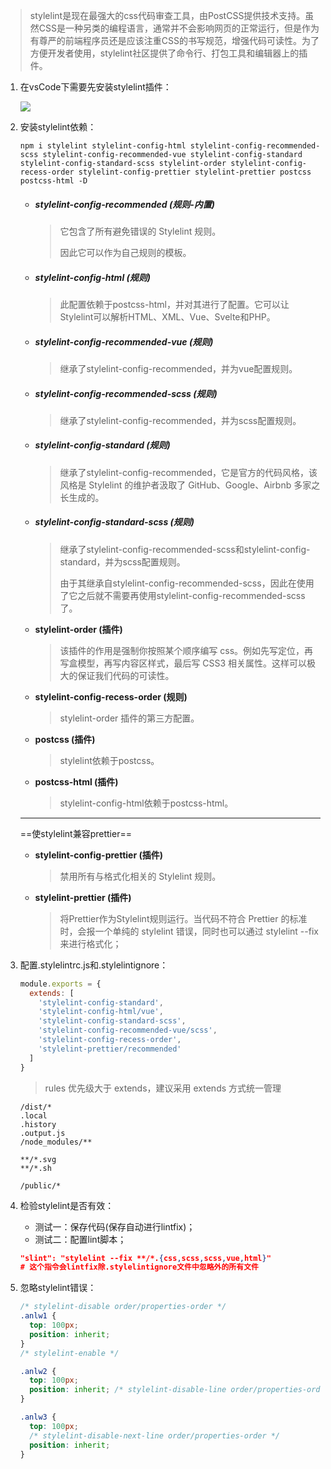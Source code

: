 > stylelint是现在最强大的css代码审查工具，由PostCSS提供技术支持。虽然CSS是一种另类的编程语言，通常并不会影响网页的正常运行，但是作为有尊严的前端程序员还是应该注重CSS的书写规范，增强代码可读性。为了方便开发者使用，stylelint社区提供了命令行、打包工具和编辑器上的插件。

1. 在vsCode下需要先安装stylelint插件：

   ![](https://cdn.jsdelivr.net/gh/ilmangoi/imgRepo@main/img/Snipaste_2022-06-19_15-38-59.png)

2. 安装stylelint依赖：

   ``` 
   npm i stylelint stylelint-config-html stylelint-config-recommended-scss stylelint-config-recommended-vue stylelint-config-standard stylelint-config-standard-scss stylelint-order stylelint-config-recess-order stylelint-config-prettier stylelint-prettier postcss postcss-html -D
   ```

   - ##### stylelint-config-recommended (规则-内置)

     > 它包含了所有避免错误的 Stylelint 规则。
     >
     > 因此它可以作为自己规则的模板。

   - ##### stylelint-config-html (规则)

     > 此配置依赖于postcss-html，并对其进行了配置。它可以让Stylelint可以解析HTML、XML、Vue、Svelte和PHP。

   - ##### stylelint-config-recommended-vue (规则)

     > 继承了stylelint-config-recommended，并为vue配置规则。

   - ##### stylelint-config-recommended-scss (规则)

     > 继承了stylelint-config-recommended，并为scss配置规则。

   - ##### stylelint-config-standard  (规则)

     > 继承了stylelint-config-recommended，它是官方的代码风格，该风格是 Stylelint 的维护者汲取了 GitHub、Google、Airbnb 多家之长生成的。

   - ##### stylelint-config-standard-scss  (规则)

     > 继承了stylelint-config-recommended-scss和stylelint-config-standard，并为scss配置规则。
     >
     > 由于其继承自stylelint-config-recommended-scss，因此在使用了它之后就不需要再使用stylelint-config-recommended-scss了。

   - **stylelint-order (插件)**

     > 该插件的作用是强制你按照某个顺序编写 css。例如先写定位，再写盒模型，再写内容区样式，最后写 CSS3 相关属性。这样可以极大的保证我们代码的可读性。

   - **stylelint-config-recess-order (规则)**

     > stylelint-order 插件的第三方配置。

   - **postcss  (插件)** 

     > stylelint依赖于postcss。

   - **postcss-html (插件)**

     > stylelint-config-html依赖于postcss-html。

   ------

   ==使stylelint兼容prettier==

   - **stylelint-config-prettier (插件)**

     > 禁用所有与格式化相关的 Stylelint 规则。

   - **stylelint-prettier (插件)**

     > 将Prettier作为Stylelint规则运行。当代码不符合 Prettier 的标准时，会报一个单纯的 stylelint 错误，同时也可以通过 stylelint --fix 来进行格式化；

3. 配置.stylelintrc.js和.stylelintignore：

   ``` js
   module.exports = {
     extends: [
       'stylelint-config-standard',
       'stylelint-config-html/vue',
       'stylelint-config-standard-scss',
       'stylelint-config-recommended-vue/scss',
       'stylelint-config-recess-order',
       'stylelint-prettier/recommended'
     ]
   }
   ```

   > rules 优先级大于 extends，建议采用 extends 方式统一管理

   ``` 
   /dist/*
   .local
   .history
   .output.js
   /node_modules/**
   
   **/*.svg
   **/*.sh
   
   /public/*
   ```

4. 检验stylelint是否有效：

   * 测试一：保存代码(保存自动进行lintfix)；
   * 测试二：配置lint脚本；

    ``` json
    "slint": "stylelint --fix **/*.{css,scss,scss,vue,html}"
    # 这个指令会lintfix除.stylelintignore文件中忽略外的所有文件
    ```

5. 忽略stylelint错误：

   ``` css
   /* stylelint-disable order/properties-order */
   .anlw1 {
     top: 100px;
     position: inherit;
   }
   /* stylelint-enable */
   
   .anlw2 {
     top: 100px;
     position: inherit; /* stylelint-disable-line order/properties-order */
   }
   
   .anlw3 {
     top: 100px;
     /* stylelint-disable-next-line order/properties-order */
     position: inherit;
   }
   ```
